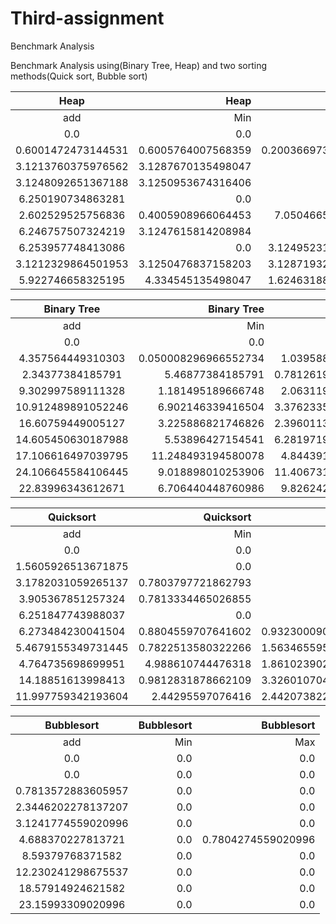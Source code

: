 # Third-assignment
Benchmark Analysis

Benchmark Analysis using(Binary Tree, Heap) and two sorting methods(Quick sort, Bubble sort)


|Heap|	Heap|	Heap|
|:----:|----:|----:|
|add|	Min| Max|
|0.0|	0.0| 0.0|
|0.6001472473144531| 0.6005764007568359| 0.20036697387695312|
|3.1213760375976562| 3.1287670135498047| 0.0|
|3.1248092651367188| 3.1250953674316406| 0.0|
|6.250190734863281|	0.0| 0.0|
|2.602529525756836|	0.4005908966064453| 7.050466537475586|
|6.246757507324219|	3.1247615814208984|	0.0|
|6.253957748413086|	0.0| 3.1249523162841797|
|3.1212329864501953| 3.1250476837158203| 3.1287193298339844|
|5.922746658325195|	4.334545135498047| 1.6246318817138672|

|Binary Tree| Binary Tree| Binary Tree|
|:--------:|---------:|----------:|
|add|	Min| Max|
|0.0|	0.0| 0.0|
|4.357564449310303|	0.050008296966552734|	1.039588451385498|
|2.34377384185791| 5.46877384185791| 0.7812619209289551|
|9.302997589111328|	1.181495189666748| 2.063119411468506|
|10.912489891052246| 6.902146339416504|	3.3762335777282715|
|16.60759449005127|	3.225886821746826| 2.3960113525390625|
|14.605450630187988| 5.53896427154541| 6.2819719314575195|
|17.106616497039795| 11.248493194580078| 4.844391345977783|
|24.106645584106445| 9.018898010253906| 11.406731605529785|
|22.83996343612671|	6.706440448760986| 9.826242923736572|



|Quicksort| Quicksort| Quicksort|
|:--------:|---------:|----------:|
|add|	Min| Max|
|0.0|	0.0| 0.0|
|1.5605926513671875| 0.0|	0.0|
|3.1782031059265137| 0.7803797721862793|	0.0|
|3.905367851257324|	0.7813334465026855|	0.0|
|6.251847743988037|	0.0| 0.0|
|6.273484230041504|	0.8804559707641602|	0.9323000907897949|
|5.4679155349731445| 0.7822513580322266| 1.5634655952453613|
|4.764735698699951|	4.988610744476318| 1.8610239028930664|
|14.18851613998413|	0.9812831878662109|	3.3260107040405273|
|11.997759342193604| 2.44295597076416| 2.4420738220214844|

|Bubblesort|	Bubblesort|	Bubblesort|
|:--------:|---------:|----------:|
|add|	Min| Max|
|0.0|	0.0| 0.0|
|0.0|	0.0| 0.0|
|0.7813572883605957| 0.0| 0.0|
|2.3446202278137207| 0.0| 0.0|
|3.1241774559020996| 0.0|	0.0|
|4.688370227813721|	0.0| 0.7804274559020996|
|8.59379768371582| 0.0| 0.0|
|12.230241298675537| 0.0| 0.0|
|18.57914924621582|	0.0| 0.0|
|23.15993309020996|	0.0| 0.0|


